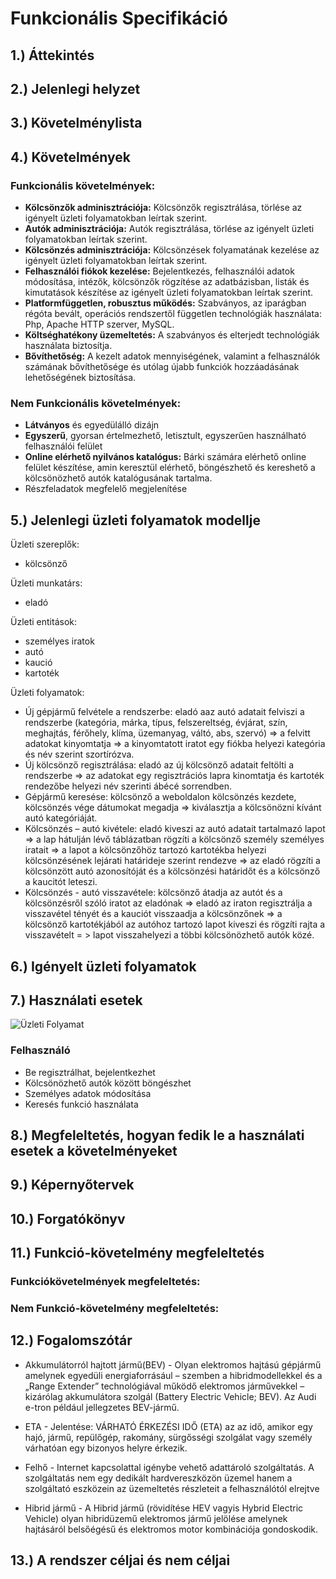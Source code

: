 # Funkcionális Specifikáció
## 1.) Áttekintés
## 2.) Jelenlegi helyzet
## 3.) Követelménylista
## 4.) Követelmények
### Funkcionális követelmények:
- **Kölcsönzők adminisztrációja:** Kölcsönzők regisztrálása, törlése az igényelt üzleti folyamatokban leírtak szerint.  
- **Autók adminisztrációja:** Autók regisztrálása, törlése az igényelt üzleti folyamatokban leírtak szerint.
- **Kölcsönzés adminisztrációja:** Kölcsönzések folyamatának kezelése az igényelt üzleti folyamatokban leírtak szerint.
- **Felhasználói fiókok kezelése:** Bejelentkezés, felhasználói adatok módosítása, intézők, kölcsönzők rögzítése az adatbázisban, listák és kimutatások készítése az igényelt üzleti folyamatokban leírtak szerint.  
- **Platformfüggetlen, robusztus működés:** Szabványos, az iparágban régóta bevált, operációs rendszertől független technológiák használata: Php, Apache HTTP szerver, MySQL.   
- **Költséghatékony üzemeltetés:** A szabványos és elterjedt technológiák használata biztosítja. 
- **Bővíthetőség:** A kezelt adatok mennyiségének, valamint a felhasználók számának bővíthetősége és utólag újabb funkciók hozzáadásának lehetőségének biztosítása.
### Nem Funkcionális követelmények:
- **Látványos** és egyedülálló dizájn
- **Egyszerű**, gyorsan értelmezhető, letisztult, egyszerűen használható felhasználói felület
- **Online elérhető nyilvános katalógus:** Bárki számára elérhető online felület készítése, amin keresztül elérhető, böngészhető és kereshető a kölcsönözhető autók katalógusának tartalma.
- Részfeladatok megfelelő megjelenítése
## 5.) Jelenlegi üzleti folyamatok modellje
Üzleti szereplők: 	
-	kölcsönző

Üzleti munkatárs: 	
-	eladó

Üzleti entitások: 		
-	személyes iratok
-	autó
-	kaució
-	kartoték

Üzleti folyamatok: 	
-	Új gépjármű felvétele a rendszerbe: eladó aaz autó adatait felviszi a rendszerbe (kategória, márka, típus, felszereltség, évjárat, szín, meghajtás, férőhely, klíma, üzemanyag, váltó, abs, szervó) => a felvitt adatokat kinyomtatja => a kinyomtatott iratot egy fiókba helyezi kategória és név szerint szortírózva.
-	Új kölcsönző regisztrálása: eladó az új kölcsönző adatait feltölti a rendszerbe => az adatokat egy regisztrációs lapra kinomtatja és kartoték rendezőbe helyezi név szerinti ábécé sorrendben.
-	Gépjármű keresése: kölcsönző a weboldalon kölcsönzés kezdete, kölcsönzés vége dátumokat megadja => kiválasztja a kölcsönözni kívánt autó kategóriáját.
-	Kölcsönzés – autó kivétele: eladó kiveszi az autó adatait tartalmazó lapot => a lap hátulján lévő táblázatban rögzíti a kölcsönző személy személyes iratait => a lapot a kölcsönzőhöz tartozó kartotékba helyezi kölcsönzésének lejárati határideje szerint rendezve => az eladó rögzíti a kölcsönzött autó azonosítóját és a kölcsönzési határidőt és a kölcsönző a kaucitót leteszi.
-	Kölcsönzés - autó visszavétele: kölcsönző átadja az autót és a kölcsönzésről szóló iratot az eladónak => eladó az iraton regisztrálja a visszavétel tényét és a kauciót visszaadja a kölcsönzőnek => a kölcsönző kartotékjából az autóhoz tartozó lapot kiveszi és rögzíti rajta a visszavételt = > lapot visszahelyezi a többi kölcsönözhető autók közé.

## 6.) Igényelt üzleti folyamatok
## 7.) Használati esetek
![Üzleti Folyamat](../Pics/uzleti_folyamat.jpg)
### Felhasználó
- Be regisztrálhat, bejelentkezhet
- Kölcsönözhető autók között böngészhet
- Személyes adatok módosítása
- Keresés funkció használata
## 8.) Megfeleltetés, hogyan fedik le a használati esetek a követelményeket
## 9.) Képernyőtervek
## 10.) Forgatókönyv
## 11.) Funkció-követelmény megfeleltetés
### Funkciókövetelmények megfeleltetés:
### Nem Funkció-követelmény megfeleltetés:
## 12.) Fogalomszótár
- Akkumulátorról hajtott jármű(BEV) - Olyan elektromos hajtású gépjármű amelynek egyedüli energiaforrásául – szemben a hibridmodellekkel és a „Range Extender” technológiával működő elektromos járművekkel – kizárólag akkumulátora szolgál (Battery Electric Vehicle; BEV). Az Audi e-tron például jellegzetes BEV-jármű.
 
 - ETA - Jelentése: VÁRHATÓ ÉRKEZÉSI IDŐ (ETA) az az idő, amikor egy hajó, jármű, repülőgép, rakomány, sürgősségi szolgálat vagy személy várhatóan egy bizonyos helyre érkezik.
 
 - Felhő - Internet kapcsolattal igénybe vehető adattároló szolgáltatás. A szolgáltatás nem egy dedikált hardvereszközön üzemel hanem a szolgáltató eszközein az üzemeltetés részleteit a felhasználótól elrejtve
 
 - Hibrid jármű - A Hibrid jármű (rövidítése HEV vagyis Hybrid Electric Vehicle) olyan hibridüzemű elektromos jármű jelölése amelynek hajtásáról belsőégésű és elektromos motor kombinációja gondoskodik.
## 13.) A rendszer céljai és nem céljai
